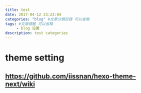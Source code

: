 ```yaml
---
title: test
date: 2017-04-12 23:23:04
categories: "blog" #文章分類目錄 可以省略
tags: #文章標籤 可以省略
     - blog 设置
description: test categories
---
```


# theme setting

## https://github.com/iissnan/hexo-theme-next/wiki
